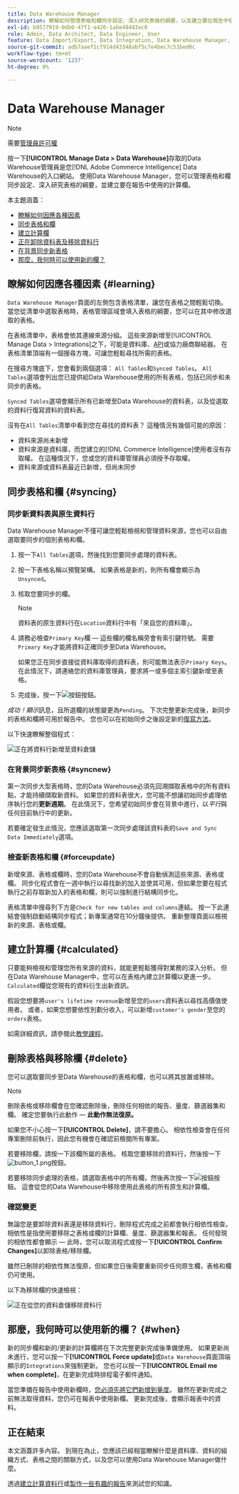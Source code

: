```yaml
---
title: Data Warehouse Manager
description: 瞭解如何管理表格和欄同步設定、深入研究表格的綱要，以及建立要在報告中使用的計算欄。
exl-id: b9577919-0db0-47f1-a426-1abe48443ac0
role: Admin, Data Architect, Data Engineer, User
feature: Data Import/Export, Data Integration, Data Warehouse Manager, Commerce Tables
source-git-commit: adb7aaef1cf914d43348abf5c7e4bec7c51bed0c
workflow-type: tm+mt
source-wordcount: '1237'
ht-degree: 0%

---
```


# Data Warehouse Manager

>[!NOTE]
>
>需要[管理員許可權](../../administrator/user-management/user-management.md)

按一下&#x200B;**[!UICONTROL Manage Data > Data Warehouse]**&#x200B;存取的Data Warehouse管理員是您[!DNL Adobe Commerce Intelligence] Data Warehouse的入口網站。 使用Data Warehouse Manager，您可以管理表格和欄同步設定、深入研究表格的綱要，並建立要在報告中使用的計算欄。

本主題涵蓋：

* [瞭解如何因應各種因素](#learning)
* [同步表格和欄](#syncing)
* [建立計算欄](#calculated)
* [正在卸除資料表及移除資料行](#delete)
* [在背景同步新表格](#syncnew)
* [那麼，我何時可以使用新的欄？](#when)

## 瞭解如何因應各種因素 {#learning}

`Data Warehouse Manager`頁面的左側包含表格清單，讓您在表格之間輕鬆切換。 當您從清單中選取表格時，表格管理區域會填入表格的綱要，您可以在其中修改選取的表格。

在表格清單中，表格會依其連線來源分組。 這些來源新增至[!UICONTROL Manage Data > Integrations]之下，可能是資料庫、[API](https://developer.adobe.com/commerce/services/reporting/)或協力廠商聯結器。 在表格清單頂端有一個搜尋方塊，可讓您輕鬆尋找所需的表格。

在搜尋方塊底下，您會看到兩個選項： `All Tables`和`Synced Tables`。 `All Tables`選項會列出您已提供給Data Warehouse使用的所有表格，包括已同步和未同步的表格。

`Synced Tables`選項會顯示所有已新增至Data Warehouse的資料表，以及從選取的資料行復寫資料的資料表。

沒有在`All Tables`清單中看到您在尋找的資料表？ 這種情況有幾個可能的原因：

* 資料來源尚未新增
* 資料來源是資料庫，而您建立的[!DNL Commerce Intelligence]使用者沒有存取權。 在這種情況下，您或您的資料庫管理員必須授予存取權。
* 資料來源或資料表最近已新增，但尚未同步

## 同步表格和欄 {#syncing}

### 同步新資料表與原生資料行

Data Warehouse Manager不僅可讓您輕鬆檢視和管理資料來源，您也可以自由選取要同步的個別表格和欄。

1. 按一下`All Tables`選項，然後找到您要同步處理的資料表。
1. 按一下表格名稱以預覽架構。 如果表格是新的，則所有欄會顯示為`Unsynced`。
1. 核取您要同步的欄。

   >[!NOTE]
   >
   >資料表的原生資料行在`Location`資料行中有「來自您的資料庫」。

1. 請務必檢查`Primary Key`欄 — 這些欄的欄名稱旁會有索引鍵符號。 需要`Primary Key`才能將資料正確同步至Data Warehouse。

   如果您正在同步直接從資料庫取得的資料表，則可能無法表示`Primary Keys`。 在此情況下，請連絡您的資料庫管理員，要求將一或多個主索引鍵新增至表格。
1. 完成後，按一下![按鈕](../../assets/button.png)按鈕。

*成功！顯示*&#x200B;訊息，且所選欄的狀態變更為`Pending`。 下次完整更新完成後，新同步的表格和欄將可用於報告中。 您也可以在初始同步之後設定新的[復寫方法](./cfg-replication-methods.md)。

以下快速瞭解整個程式：

![正在將資料行新增至資料倉儲](../../assets/DW_sync.gif)

### 在背景同步新表格 {#syncnew}

第一次同步大型表格時，您的Data Warehouse必須先回溯擷取表格中的所有資料點，才能持續擷取新資料。 如果您的資料表很大，您可能不想讓初始同步處理依序執行您的&#x200B;**更新週期**。 在此情況下，您希望初始同步會在背景中進行，以&#x200B;*平行*&#x200B;與任何目前執行中的更新。

若要確定發生此情況，您應該選取第一次同步處理該資料表的`Save and Sync Data Immediately`選項。

### 檢查新表格和欄 {#forceupdate}

新增來源、表格或欄時，您的Data Warehouse不會自動偵測這些來源、表格或欄。 同步化程式會在一週中執行以尋找新的加入並使其可用，但如果您要在程式執行之前存取新加入的表格和欄，則可以強制進行結構同步化。

表格清單中搜尋列下方是`Check for new tables and columns`連結。 按一下此連結會強制啟動結構同步程式；新專案通常在10分鐘後提供。 重新整理頁面以檢視新的來源、表格或欄。

## 建立計算欄 {#calculated}

只要能夠檢視和管理您所有來源的資料，就能更輕鬆獲得對業務的深入分析。 但在Data Warehouse Manager中，您可以在表格內建立計算欄以更進一步。 `Calculated`欄從您現有的資料衍生出新資訊。

假設您想要將`user's lifetime revenue`新增至您的`users`資料表以尋找高價值使用者。 或者，如果您想要依性別劃分收入，可以新增`customer's gender`至您的`orders`表格。

如需詳細資訊，請參閱此[教學課程](../../data-analyst/data-warehouse-mgr/creating-calculated-columns.md)。

## 刪除表格與移除欄 {#delete}

您可以選取要同步至Data Warehouse的表格和欄，也可以將其放置或移除。

>[!NOTE]
>
>刪除表格或移除欄會在您確認刪除後，刪除任何相依的報告、量度、篩選器集和欄。 確定您要執行此動作 — **此動作無法復原。**

如果您不小心按一下&#x200B;**[!UICONTROL Delete]**，請不要擔心。 相依性檢查會在任何專案刪除前執行，因此您有機會在確認前檢閱所有專案。

若要移除欄，請按一下該欄所屬的表格。 核取您要移除的資料行，然後按一下![button\_1.png](../../assets/button_1.png)按鈕。

若要移除同步處理的表格，請選取表格中的所有欄，然後再次按一下![按鈕](../../assets/button_1.png)按鈕。 這會從您的Data Warehouse中移除使用此表格的所有原生和計算欄。

### 確認變更

無論您是要卸除資料表還是移除資料行，刪除程式完成之前都會執行相依性檢查。 相依性是指使用要移除之表格或欄的計算欄、量度、篩選器集和報表。 任何發現的相依性都會顯示 — 此時，您可以取消程式或按一下&#x200B;**[!UICONTROL Confirm Changes]**&#x200B;以卸除表格/移除欄。

雖然已刪除的相依性無法復原，但如果您日後需要重新同步任何原生欄，表格和欄仍可使用。

以下為移除欄的快速檢視：

![正在從您的資料倉儲移除資料行](../../assets/DW_delete.gif)

## 那麼，我何時可以使用新的欄？ {#when}

新的同步欄和新的/更新的計算欄將在下次完整更新完成後準備使用。 如果更新尚未進行，您可以按一下&#x200B;**[!UICONTROL Force update]**&#x200B;或`Data Warehouse`頁面頂端顯示的`Integrations`來強制更新。 您也可以按一下&#x200B;**[!UICONTROL Email me when complete]**，在更新完成時排程電子郵件通知。

當您準備在報告中使用新欄時，[您必須先將它們新增到量度](../data-warehouse-mgr/manage-data-dimensions-metrics.md)。 雖然在更新完成之前無法取得資料，您仍可在報表中使用新欄。 更新完成後，會顯示報表中的資料。

## 正在結束

本文涵蓋許多內容。 到現在為止，您應該已經相當瞭解什麼是資料庫、資料的組織方式、表格之間的關聯方式，以及您可以使用Data Warehouse Manager做什麼。

透過[建立計算資料行](../data-warehouse-mgr/creating-calculated-columns.md)或[製作一些有趣的報告](../../tutorials/using-visual-report-builder.md)來測試您的知識。
